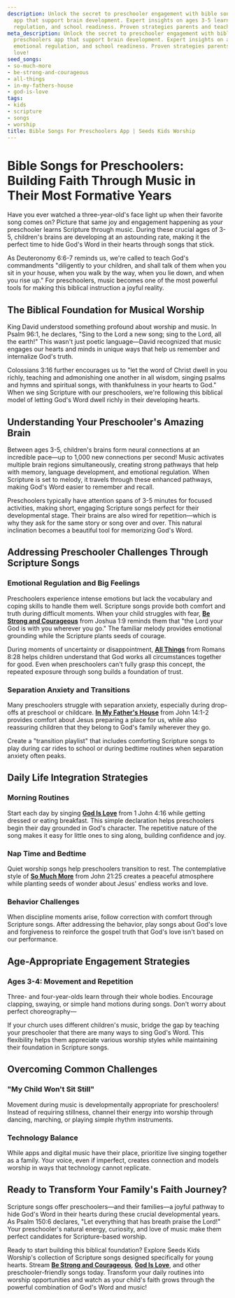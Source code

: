 ```yaml
---
description: Unlock the secret to preschooler engagement with bible songs for preschoolers
  app that support brain development. Expert insights on ages 3-5 learning, emotional
  regulation, and school readiness. Proven strategies parents and teachers love!
meta_description: Unlock the secret to preschooler engagement with bible songs for
  preschoolers app that support brain development. Expert insights on ages 3-5 learning,
  emotional regulation, and school readiness. Proven strategies parents and teachers
  love!
seed_songs:
- so-much-more
- be-strong-and-courageous
- all-things
- in-my-fathers-house
- god-is-love
tags:
- kids
- scripture
- songs
- worship
title: Bible Songs For Preschoolers App | Seeds Kids Worship
---
```

# Bible Songs for Preschoolers: Building Faith Through Music in Their Most Formative Years

Have you ever watched a three-year-old's face light up when their favorite song comes on? Picture that same joy and engagement happening as your preschooler learns Scripture through music. During these crucial ages of 3-5, children's brains are developing at an astounding rate, making it the perfect time to hide God's Word in their hearts through songs that stick.

As Deuteronomy 6:6-7 reminds us, we're called to teach God's commandments "diligently to your children, and shall talk of them when you sit in your house, when you walk by the way, when you lie down, and when you rise up." For preschoolers, music becomes one of the most powerful tools for making this biblical instruction a joyful reality.

## The Biblical Foundation for Musical Worship

King David understood something profound about worship and music. In Psalm 96:1, he declares, "Sing to the Lord a new song; sing to the Lord, all the earth!" This wasn't just poetic language—David recognized that music engages our hearts and minds in unique ways that help us remember and internalize God's truth.

Colossians 3:16 further encourages us to "let the word of Christ dwell in you richly, teaching and admonishing one another in all wisdom, singing psalms and hymns and spiritual songs, with thankfulness in your hearts to God." When we sing Scripture with our preschoolers, we're following this biblical model of letting God's Word dwell richly in their developing hearts.

## Understanding Your Preschooler's Amazing Brain

Between ages 3-5, children's brains form neural connections at an incredible pace—up to 1,000 new connections per second! Music activates multiple brain regions simultaneously, creating strong pathways that help with memory, language development, and emotional regulation. When Scripture is set to melody, it travels through these enhanced pathways, making God's Word easier to remember and recall.

Preschoolers typically have attention spans of 3-5 minutes for focused activities, making short, engaging Scripture songs perfect for their developmental stage. Their brains are also wired for repetition—which is why they ask for the same story or song over and over. This natural inclination becomes a beautiful tool for memorizing God's Word.

## Addressing Preschooler Challenges Through Scripture Songs

### Emotional Regulation and Big Feelings

Preschoolers experience intense emotions but lack the vocabulary and coping skills to handle them well. Scripture songs provide both comfort and truth during difficult moments. When your child struggles with fear, **[Be Strong and Courageous](https://seedskidsworship.com/product/be-strong-and-courageous-joshua-19-2/)** from Joshua 1:9 reminds them that "the Lord your God is with you wherever you go." The familiar melody provides emotional grounding while the Scripture plants seeds of courage.

During moments of uncertainty or disappointment, **[All Things](https://seedskidsworship.com/product/trust-vol-11-releases-april-10-2018/)** from Romans 8:28 helps children understand that God works all circumstances together for good. Even when preschoolers can't fully grasp this concept, the repeated exposure through song builds a foundation of trust.

### Separation Anxiety and Transitions

Many preschoolers struggle with separation anxiety, especially during drop-offs at preschool or childcare. **[In My Father's House](https://seedskidsworship.com/product/in-my-fathers-house-john-141-2/)** from John 14:1-2 provides comfort about Jesus preparing a place for us, while also reassuring children that they belong to God's family wherever they go.

Create a "transition playlist" that includes comforting Scripture songs to play during car rides to school or during bedtime routines when separation anxiety often peaks.

## Daily Life Integration Strategies

### Morning Routines

Start each day by singing **[God Is Love](https://seedskidsworship.com/product/god-is-love-1-john-416/)** from 1 John 4:16 while getting dressed or eating breakfast. This simple declaration helps preschoolers begin their day grounded in God's character. The repetitive nature of the song makes it easy for little ones to sing along, building confidence and joy.

### Nap Time and Bedtime

Quiet worship songs help preschoolers transition to rest. The contemplative style of **[So Much More](https://seedskidsworship.com/product/so-much-more-john-2125-esv/)** from John 21:25 creates a peaceful atmosphere while planting seeds of wonder about Jesus' endless works and love.

### Behavior Challenges

When discipline moments arise, follow correction with comfort through Scripture songs. After addressing the behavior, play songs about God's love and forgiveness to reinforce the gospel truth that God's love isn't based on our performance.

## Age-Appropriate Engagement Strategies

### Ages 3-4: Movement and Repetition

Three- and four-year-olds learn through their whole bodies. Encourage clapping, swaying, or simple hand motions during songs. Don't worry about perfect choreography—

If your church uses different children's music, bridge the gap by teaching your preschooler that there are many ways to sing God's Word. This flexibility helps them appreciate various worship styles while maintaining their foundation in Scripture songs.

## Overcoming Common Challenges

### "My Child Won't Sit Still"

Movement during music is developmentally appropriate for preschoolers! Instead of requiring stillness, channel their energy into worship through dancing, marching, or playing simple rhythm instruments.

### Technology Balance

While apps and digital music have their place, prioritize live singing together as a family. Your voice, even if imperfect, creates connection and models worship in ways that technology cannot replicate.

## Ready to Transform Your Family's Faith Journey?

Scripture songs offer preschoolers—and their families—a joyful pathway to hide God's Word in their hearts during these crucial developmental years. As Psalm 150:6 declares, "Let everything that has breath praise the Lord!" Your preschooler's natural energy, curiosity, and love of music make them perfect candidates for Scripture-based worship.

Ready to start building this biblical foundation? Explore Seeds Kids Worship's collection of Scripture songs designed specifically for young hearts. Stream **[Be Strong and Courageous](https://seedskidsworship.com/product/be-strong-and-courageous-joshua-19-2/)**, **[God Is Love](https://seedskidsworship.com/product/god-is-love-1-john-416/)**, and other preschooler-friendly songs today. Transform your daily routines into worship opportunities and watch as your child's faith grows through the powerful combination of God's Word and music!

<script type="application/ld+json">
{
  "@context": "https://schema.org",
  "@type": "Article",
  "headline": "Bible Songs For Preschoolers App",
  "author": {
    "@type": "Organization",
    "name": "Seeds Kids Worship"
  },
  "publisher": {
    "@type": "Organization",
    "name": "Seeds Kids Worship",
    "logo": {
      "@type": "ImageObject",
      "url": "https://seedskidsworship.com/logo.png"
    }
  },
  "datePublished": "2025-09-02T17:44:21.674122",
  "dateModified": "2025-09-02T17:44:21.674135",
  "description": "Unlock the secret to preschooler engagement with bible songs for preschoolers app that support brain development. Expert insights on ages 3-5 learning, emotiona",
  "mainEntityOfPage": {
    "@type": "WebPage",
    "@id": "https://seedskidsworship.com/activities/bible-songs-for-preschoolers-app/"
  }
}
</script>

<script type="application/ld+json">
{
  "@context": "https://schema.org",
  "@type": "Product",
  "name": "So Much More",
  "description": "Contemplative song about the endless depth of Jesus' works and God's love from John 21:25",
  "url": "https://seedskidsworship.com/product/so-much-more-john-2125-esv/",
  "brand": {
    "@type": "Brand",
    "name": "Seeds Kids Worship"
  },
  "category": "Children's Christian Music",
  "album": "Sing God\u2019s Word"
}
</script>

<script type="application/ld+json">
{
  "@context": "https://schema.org",
  "@type": "Product",
  "name": "Be Strong and Courageous",
  "description": "Encouraging song about courage and strength knowing God is always with us",
  "url": "https://seedskidsworship.com/product/be-strong-and-courageous-joshua-19-2/",
  "brand": {
    "@type": "Brand",
    "name": "Seeds Kids Worship"
  },
  "category": "Children's Christian Music",
  "album": "I Am With You"
}
</script>

<script type="application/ld+json">
{
  "@context": "https://schema.org",
  "@type": "Product",
  "name": "All Things",
  "description": "Faith-building song about God working all circumstances together for good for those who love Him",
  "url": "https://seedskidsworship.com/product/trust-vol-11-releases-april-10-2018/",
  "brand": {
    "@type": "Brand",
    "name": "Seeds Kids Worship"
  },
  "category": "Children's Christian Music",
  "album": "Trust"
}
</script>

<script type="application/ld+json">
{
  "@context": "https://schema.org",
  "@type": "Product",
  "name": "In My Father\u2019s House",
  "description
